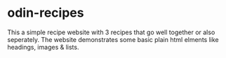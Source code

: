 # odin-recipes

This a simple recipe website with 3 recipes that go well together or also seperately. The website demonstrates some basic plain html elments like headings, images & lists.